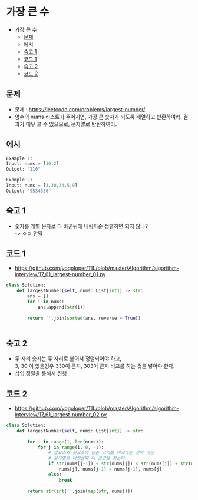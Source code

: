 # 가장 큰 수

<!-- TOC -->

- [가장 큰 수](#%EA%B0%80%EC%9E%A5-%ED%81%B0-%EC%88%98)
  - [문제](#%EB%AC%B8%EC%A0%9C)
  - [에시](#%EC%97%90%EC%8B%9C)
  - [숙고 1](#%EC%88%99%EA%B3%A0-1)
  - [코드 1](#%EC%BD%94%EB%93%9C-1)
  - [숙고 2](#%EC%88%99%EA%B3%A0-2)
  - [코드 2](#%EC%BD%94%EB%93%9C-2)

<!-- /TOC -->

## 문제
- 문제 : https://leetcode.com/problems/largest-number/
- 양수의 nums 리스트가 주어지면, 가장 큰 숫자가 되도록 배열하고 반환하여라.
  결과가 매우 클 수 있으므로, 문자열로 반환하여라.

## 에시
``` python
Example 1:
Input: nums = [10,2]
Output: "210"

Example 2:
Input: nums = [3,30,34,5,9]
Output: "9534330"
```

## 숙고 1
- 숫자를 개별 문자로 다 바꾼뒤에 내림차순 정렬하면 되지 않나?  
  -> ㅇㅇ 안됨

## 코드 1
- https://github.com/yogoloper/TIL/blob/master/Algorithm/algorithm-interview/17_61_largest-number_01.py
``` python
class Solution:
    def largestNumber(self, nums: List[int]) -> str:
        ans = []
        for i in nums:
            ans.append(str(i))
        
        return ''.join(sorted(ans, reverse = True))
      
```

## 숙고 2
- 두 자리 숫자는 두 자리로 붙어서 정렬되어야 하고,  
  3, 30 이 있을경우 330이 큰지, 303이 큰지 비교를 하는 것을 넣어야 한다.
- 삽입 정렬을 통해서 진행

## 코드 2
- https://github.com/yogoloper/TIL/blob/master/Algorithm/algorithm-interview/17_61_largest-number_02.py
``` python
class Solution:
    def largestNumber(self, nums: List[int]) -> str:
        
        for i in range(1, len(nums)):
            for j in range(i, 0, -1):
                # 앞요소와 뒷요소의 단순 크기를 비교하는 것이 아닌
                # 문자열로 더했을때 더 큰값을 찾는다.
                if str(nums[j-1]) + str(nums[j]) < str(nums[j]) + str(nums[j-1]):
                    nums[j], nums[j-1] = nums[j-1], nums[j]
                else:
                    break
        
        return str(int(''.join(map(str, nums))))
```
